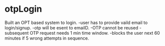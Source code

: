 # otpLogin
Built an OPT based system to login.
-user has to provide vaild email to login/signup.
-otp will be esent to emaiID.
-OTP cannot be reused
-subsequent OTP request needs 1 min time window.
-blocks the user next 60 minutes if 5 wrong attempts in sequence. 
